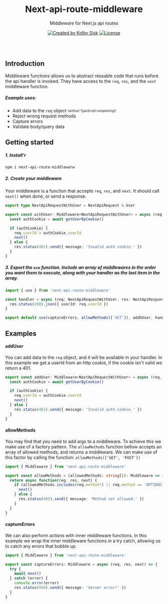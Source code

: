 <p align="center">
  <h1 align="center">Next-api-route-middleware</h1>
  <p align="center">
    Middleware for Next.js api routes
  </p>
</p>
<p align="center">
<a href="https://twitter.com/kolbysisk" rel="nofollow"><img src="https://img.shields.io/badge/created%20by-@kolbysisk-e57060.svg" alt="Created by Kolby Sisk"></a>
<a href="https://opensource.org/licenses/MIT" rel="nofollow"><img src="https://img.shields.io/github/license/kolbysisk/next-api-route-middleware" alt="License"></a>
</p>

<br/>
<br/>

## Introduction

Middleware functions allows us to abstract reusable code that runs before the api handler is invoked. They have access to the `req`, `res`, and the `next` middleware function.

##### Example uses:

- Add data to the `req` object <sub><sup>_(without TypeScript complaining!)_</sub></sup>
- Reject wrong request methods
- Capture errors
- Validate body/query data

## Getting started

##### 1. Install'r

`npm i next-api-route-middlewarw`

##### 2. Create your middleware

Your middleware is a function that accepts `req`, `res`, and `next`. It should call `next()` when done, or send a response.

```ts
export type NextApiRequestWithUser = NextApiRequest & User

export const withUser: Middleware<NextApiRequestWithUser> = async (req, res, next) => {
  const authCookie = await getUserByCookie()

  if (authCookie) {
    req.userId = authCookie.userId
    next()
  } else {
    res.status(401).send({ message: 'Invalid auth cookie.' })
  }
}
```

##### 3. Export the `use` function. Include an array of middlewares in the order you want them to execute, along with your handler as the last item in the array.

```ts
import { use } from 'next-api-route-middleware'

const handler = async (req: NextApiRequestWithUser, res: NextApiResponse<User>) => {
  res.status(200).json({ userId: req.userId })
}

export default use(captureErrors, allowMethods(['GET']), addhUser, handler)
```

## Examples

#### addUser

You can add data to the `req` object, and it will be available in your handler. In this example we get a userId from an http cookie, if the cookie isn't valid we return a 401.

```ts
export const addUser: Middleware<NextApiRequestWithUser> = async (req, res, next) => {
  const authCookie = await getUserByCookie()

  if (authCookie) {
    req.userId = authCookie.userId
    next()
  } else {
    res.status(401).send({ message: 'Invalid auth cookie.' })
  }
}
```

#### allowMethods

You may find that you need to add args to a middleware. To achieve this we make use of a factory pattern. The `allowMethods` function bellow accepts an array of allowed methods, and returns a middleware. We can make use of this factor by calling the function: `allowMethods(['GET', 'POST'])`

```ts
import { Middleware } from 'next-api-route-middleware'

export const allowMethods = (allowedMethods: string[]): Middleware => {
  return async function(req, res, next) {
    if (allowedMethods.includes(req.method!) || req.method == 'OPTIONS') {
      next()
    } else {
      res.status(405).send({ message: 'Method not allowed.' })
    }
  }
}
```

#### captureErrors

We can also perform actions with inner middleware functions. In this example we wrap the inner middleware functions in a try catch, allowing us to catch any errors that bubble up.

```ts
import { Middleware } from 'next-api-route-middleware'

export const captureErrors: Middleware = async (req, res, next) => {
  try {
    await next()
  } catch (error) {
    console.error(error)
    res.status(500).send({ message: 'Server error!' })
  }
}
```
